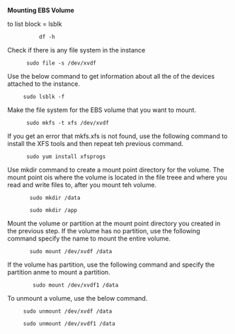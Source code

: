 **Mounting EBS Volume**

to list block = 
              lsblk
              
              df -h

Check if there is any file system in the instance

          sudo file -s /dev/xvdf

Use the below command to get information about all the 
of the devices attached to the instance.

         sudo lsblk -f

Make the file system for the EBS volume that you want
to mount.

          sudo mkfs -t xfs /dev/xvdf

If you get an error that mkfs.xfs is not found, use the
following command to install the XFS tools and then repeat teh previous command.

          sudo yum install xfsprogs

Use mkdir command to create a mount point directory for the volume. The mount point ois where the volume is located in the file treee and where you read and write files to, after you mount teh volume.

           sudo mkdir /data
           
           sudo mkdir /app

Mount the volume or partition at the mount point directory you created in the previous step. If the volume has no partition, use the following command specify the name to mount the entire volume.

           sudo mount /dev/xvdf /data

If the volume has partition, use the following command and specify the partition anme to mount a partition.

            sudo mount /dev/xvdf1 /data 

To unmount a volume, use the below command.

         sudo unmount /dev/xvdf /data
         
         sudo unmount /dev/xvdf1 /data
